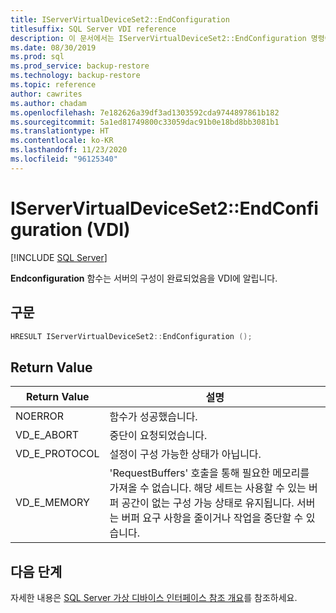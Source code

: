 ```yaml
---
title: IServerVirtualDeviceSet2::EndConfiguration
titlesuffix: SQL Server VDI reference
description: 이 문서에서는 IServerVirtualDeviceSet2::EndConfiguration 명령에 대한 참조를 제공합니다.
ms.date: 08/30/2019
ms.prod: sql
ms.prod_service: backup-restore
ms.technology: backup-restore
ms.topic: reference
author: cawrites
ms.author: chadam
ms.openlocfilehash: 7e182626a39df3ad1303592cda9744897861b182
ms.sourcegitcommit: 5a1ed81749800c33059dac91b0e18bd8bb3081b1
ms.translationtype: HT
ms.contentlocale: ko-KR
ms.lasthandoff: 11/23/2020
ms.locfileid: "96125340"
---
```

# <a name="iservervirtualdeviceset2endconfiguration-vdi"></a>IServerVirtualDeviceSet2::EndConfiguration (VDI)

[!INCLUDE [SQL Server](../../../includes/applies-to-version/sqlserver.md)]

**Endconfiguration** 함수는 서버의 구성이 완료되었음을 VDI에 알립니다.

## <a name="syntax"></a>구문

```c
HRESULT IServerVirtualDeviceSet2::EndConfiguration ();
```

## <a name="return-value"></a>Return Value

|Return Value | 설명 |
|---|---|
| NOERROR | 함수가 성공했습니다. |
| VD_E_ABORT | 중단이 요청되었습니다. |
| VD_E_PROTOCOL | 설정이 구성 가능한 상태가 아닙니다. |
| VD_E_MEMORY | 'RequestBuffers' 호출을 통해 필요한 메모리를 가져올 수 없습니다. 해당 세트는 사용할 수 있는 버퍼 공간이 없는 구성 가능 상태로 유지됩니다. 서버는 버퍼 요구 사항을 줄이거나 작업을 중단할 수 있습니다. |

## <a name="next-steps"></a>다음 단계

자세한 내용은 [SQL Server 가상 디바이스 인터페이스 참조 개요](reference-virtual-device-interface.md)를 참조하세요.